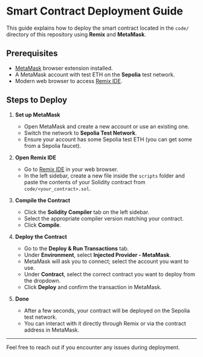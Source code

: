 # Smart Contract Deployment Guide

This guide explains how to deploy the smart contract located in the `code/` directory of this repository using **Remix** and **MetaMask**.

## Prerequisites

- [MetaMask](https://metamask.io/) browser extension installed.
- A MetaMask account with test ETH on the **Sepolia** test network.
- Modern web browser to access [Remix IDE](https://remix.ethereum.org/).

## Steps to Deploy

1. **Set up MetaMask**
   - Open MetaMask and create a new account or use an existing one.
   - Switch the network to **Sepolia Test Network**.
   - Ensure your account has some Sepolia test ETH (you can get some from a Sepolia faucet).

2. **Open Remix IDE**
   - Go to [Remix IDE](https://remix.ethereum.org/) in your web browser.
   - In the left sidebar, create a new file inside the `scripts` folder and paste the contents of your Solidity contract from `code/<your_contract>.sol`.

3. **Compile the Contract**
   - Click the **Solidity Compiler** tab on the left sidebar.
   - Select the appropriate compiler version matching your contract.
   - Click **Compile**.

4. **Deploy the Contract**
   - Go to the **Deploy & Run Transactions** tab.
   - Under **Environment**, select **Injected Provider - MetaMask**.
   - MetaMask will ask you to connect; select the account you want to use.
   - Under **Contract**, select the correct contract you want to deploy from the dropdown.
   - Click **Deploy** and confirm the transaction in MetaMask.

5. **Done**
   - After a few seconds, your contract will be deployed on the Sepolia test network.
   - You can interact with it directly through Remix or via the contract address in MetaMask.

---

Feel free to reach out if you encounter any issues during deployment.

